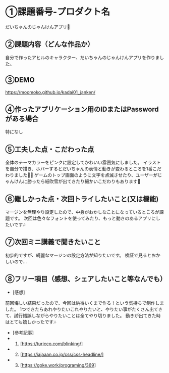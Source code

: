 # ①課題番号-プロダクト名

だいちゃんのじゃんけんアプリ🐥

## ②課題内容（どんな作品か）

自分で作ったアヒルのキャラクター、だいちゃんのじゃんけんアプリを作りました。

## ③DEMO

https://moomoko.github.io/kadai01_janken/

## ④作ったアプリケーション用のIDまたはPasswordがある場合

特になし

## ⑤工夫した点・こだわった点

全体のテーマカラーをピンクに設定してかわいい雰囲気にしました。
イラストを自分で描き、ホバーするとだいちゃんの表情と動きが変わるところを1番こだわりました✍🏻
ゲームのトップ画面のように文字を点滅させたり、ユーザーがじゃんけんに勝ったら紙吹雪が出てきたり細かいこだわりもあります🎉

## ⑥難しかった点・次回トライしたいこと(又は機能)

マージンを無理やり設定したので、中身がおかしなことになっているところが課題です。
次回は色々なフォントを使ってみたり、もっと動きのあるアプリにしたいです🎶

## ⑦次回ミニ講義で聞きたいこと

初歩的ですが、綺麗なマージンの設定方法が知りたいです。
検証で見るとおかしいので…

## ⑧フリー項目（感想、シェアしたいこと等なんでも）

- [感想]

前回悔しい結果だったので、今回は納得いくまで作る！という気持ちで制作しました。
1つできたらあれやりたいこれやりたいと、やりたい事がたくさん出てきて、試行錯誤しながらやりたいことは全てやり切りました。
動きが出てきた時はとても嬉しかったです🎶

- [参考記事]
- 1. [https://turicco.com/blinking/]
- 2. [https://jajaaan.co.jp/css/css-headline/]
- 3. [https://goke.work/programing/369]

